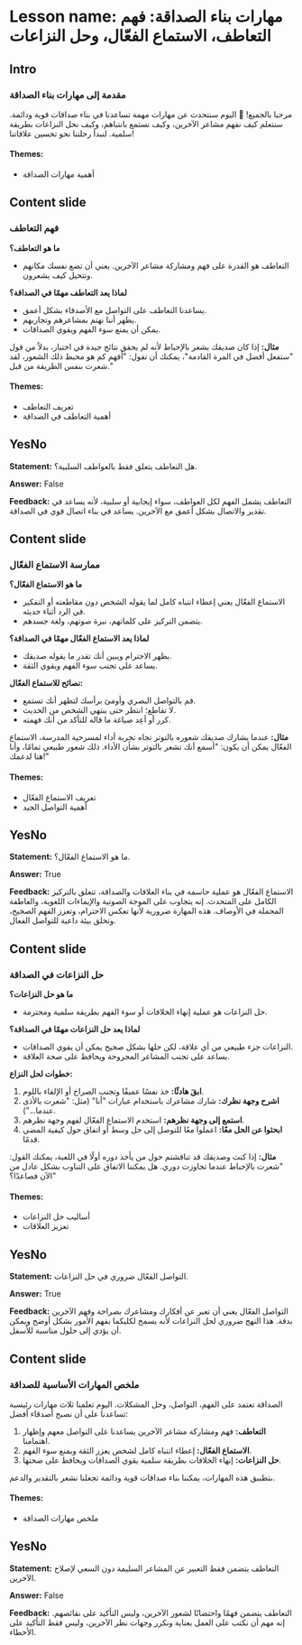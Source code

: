 # Lesson name: مهارات بناء الصداقة: فهم التعاطف، الاستماع الفعّال، وحل النزاعات

## Intro

### مقدمة إلى مهارات بناء الصداقة

مرحبا بالجميع! 🌟 اليوم سنتحدث عن مهارات مهمة تساعدنا في بناء صداقات قوية ودائمة. سنتعلم كيف نفهم مشاعر الآخرين، وكيف نستمع بانتباهم، وكيف نحل النزاعات بطريقة سلمية. لنبدأ رحلتنا نحو تحسين علاقاتنا!

#### **Themes:**
- أهمية مهارات الصداقة

## Content slide

### فهم التعاطف

**ما هو التعاطف؟**
- التعاطف هو القدرة على فهم ومشاركة مشاعر الآخرين. يعني أن تضع نفسك مكانهم وتتخيل كيف يشعرون.

**لماذا يعد التعاطف مهمًا في الصداقة؟**
- يساعدنا التعاطف على التواصل مع الأصدقاء بشكل أعمق.
- يظهر أننا نهتم بمشاعرهم وتجاربهم.
- يمكن أن يمنع سوء الفهم ويقوي الصداقات.

**مثال:**
إذا كان صديقك يشعر بالإحباط لأنه لم يحقق نتائج جيدة في اختبار، بدلاً من قول "ستفعل أفضل في المرة القادمة"، يمكنك أن تقول: "أفهم كم هو محبط ذلك الشعور، لقد شعرت بنفس الطريقة من قبل."

#### **Themes:**
- تعريف التعاطف
- أهمية التعاطف في الصداقة

## YesNo

**Statement:** هل التعاطف يتعلق فقط بالعواطف السلبية؟.

**Answer:** False

**Feedback:**
التعاطف يشمل الفهم لكل العواطف، سواء إيجابية أو سلبية، لأنه يساعد في تقدير والاتصال بشكل أعمق مع الآخرين. يساعد في بناء اتصال قوي في الصداقة.


## Content slide

### ممارسة الاستماع الفعّال

**ما هو الاستماع الفعّال؟**
- الاستماع الفعّال يعني إعطاء انتباه كامل لما يقوله الشخص دون مقاطعته أو التفكير في الرد أثناء حديثه.
- يتضمن التركيز على كلماتهم، نبرة صوتهم، ولغة جسدهم.

**لماذا يعد الاستماع الفعّال مهمًا في الصداقة؟**
- يظهر الاحترام ويبين أنك تقدر ما يقوله صديقك.
- يساعد على تجنب سوء الفهم ويقوي الثقة.

**نصائح للاستماع الفعّال:**
- قم بالتواصل البصري وأومئ برأسك لتظهر أنك تستمع.
- لا تقاطع؛ انتظر حتى ينتهي الشخص من الحديث.
- كرر أو أعِد صياغة ما قاله للتأكد من أنك فهمته.

**مثال:**
عندما يشارك صديقك شعوره بالتوتر تجاه تجربة أداء لمسرحية المدرسة، الاستماع الفعّال يمكن أن يكون: "أسمع أنك تشعر بالتوتر بشأن الأداء. ذلك شعور طبيعي تمامًا، وأنا هنا لدعمك!"

#### **Themes:**
- تعريف الاستماع الفعّال
- أهمية التواصل الجيد

## YesNo

**Statement:** ما هو الاستماع الفعّال؟.

**Answer:** True

**Feedback:**
الاستماع الفعّال هو عملية حاسمة في بناء العلاقات والصداقة، تتعلق بالتركيز الكامل على المتحدث. إنه يتجاوب على الموجة الصوتية والإيماءات اللغوية، والعاطفة المحملة في الأوصاف. هذه المهارة ضرورية لأنها تعكس الاحترام، وتعزز الفهم الصحيح، وتخلق بيئة داعية للتواصل الفعال.


## Content slide

### حل النزاعات في الصداقة

**ما هو حل النزاعات؟**
- حل النزاعات هو عملية إنهاء الخلافات أو سوء الفهم بطريقة سلمية ومحترمة.

**لماذا يعد حل النزاعات مهمًا في الصداقة؟**
- النزاعات جزء طبيعي من أي علاقة، لكن حلها بشكل صحيح يمكن أن يقوي الصداقات.
- يساعد على تجنب المشاعر المجروحة ويحافظ على صحة العلاقة.

**خطوات لحل النزاع:**
1. **ابقَ هادئًا:** خذ نفسًا عميقًا وتجنب الصراخ أو الإلقاء باللوم.
2. **اشرح وجهة نظرك:** شارك مشاعرك باستخدام عبارات "أنا" (مثل: "شعرت بالأذى عندما...").
3. **استمع إلى وجهة نظرهم:** استخدم الاستماع الفعّال لفهم وجهة نظرهم.
4. **ابحثوا عن الحل معًا:** اعملوا معًا للتوصل إلى حل وسط أو اتفاق حول كيفية المضي قدمًا.

**مثال:**
إذا كنت وصديقك قد تناقشتم حول من يأخذ دوره أولًا في اللعبة، يمكنك القول: "شعرت بالإحباط عندما تجاوزت دوري. هل يمكننا الاتفاق على التناوب بشكل عادل من الآن فصاعدًا؟"

#### **Themes:**
- أساليب حل النزاعات
- تعزيز العلاقات

## YesNo

**Statement:** التواصل الفعّال ضروري في حل النزاعات.

**Answer:** True

**Feedback:**
التواصل الفعّال يعني أن تعبر عن أفكارك ومشاعرك بصراحة وفهم الآخرين بدقة. هذا النهج ضروري لحل النزاعات لأنه يسمح لكليكما بفهم الأمور بشكل أوضح ويمكن أن يؤدي إلى حلول مناسبة للأسفل.


## Content slide

### ملخص المهارات الأساسية للصداقة

الصداقة تعتمد على الفهم، التواصل، وحل المشكلات. اليوم تعلمنا ثلاث مهارات رئيسية تساعدنا على أن نصبح أصدقاء أفضل:

1. **التعاطف:** فهم ومشاركة مشاعر الآخرين يساعدنا على التواصل معهم وإظهار اهتمامنا.
2. **الاستماع الفعّال:** إعطاء انتباه كامل لشخص يعزز الثقة ويمنع سوء الفهم.
3. **حل النزاعات:** إنهاء الخلافات بطريقة سلمية يقوي الصداقات ويحافظ على صحتها.

بتطبيق هذه المهارات، يمكننا بناء صداقات قوية ودائمة تجعلنا نشعر بالتقدير والدعم.

#### **Themes:**
- ملخص مهارات الصداقة

## YesNo

**Statement:** التعاطف يتضمن فقط التعبير عن المشاعر السليمة دون السعي لإصلاح الآخرين.

**Answer:** False

**Feedback:**
التعاطف يتضمن فهمًا واحتضانًا لشعور الآخرين، وليس التأكيد على نقائصهم. إنه مهم أن نكتب على العمل بعناية ونكرر وجهات نظر الآخرين، وليس فقط التأكيد على الأخطاء.


